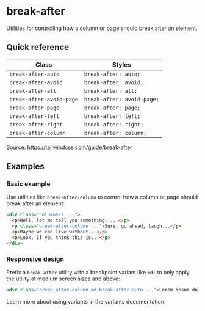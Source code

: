 # break-after

Utilities for controlling how a column or page should break after an element.

## Quick reference

| Class                 | Styles                  |
|-----------------------|-------------------------|
| `break-after-auto`    | `break-after: auto;`    |
| `break-after-avoid`   | `break-after: avoid;`   |
| `break-after-all`     | `break-after: all;`     |
| `break-after-avoid-page` | `break-after: avoid-page;` |
| `break-after-page`    | `break-after: page;`    |
| `break-after-left`    | `break-after: left;`    |
| `break-after-right`   | `break-after: right;`   |
| `break-after-column`  | `break-after: column;`  |

Source: https://tailwindcss.com/guide/break-after

## Examples

### Basic example

Use utilities like `break-after-column` to control how a column or page should break after an element:

```html
<div class="columns-2 ...">
  <p>Well, let me tell you something, ...</p>
  <p class="break-after-column ...">Sure, go ahead, laugh...</p>
  <p>Maybe we can live without...</p>
  <p>Look. If you think this is...</p>
</div>
```

### Responsive design

Prefix a `break-after` utility with a breakpoint variant like `md:` to only apply the utility at medium screen sizes and above:

```html
<div class="break-after-column md:break-after-auto ...">Lorem ipsum dolor sit amet...</div>
```

Learn more about using variants in the variants documentation.
